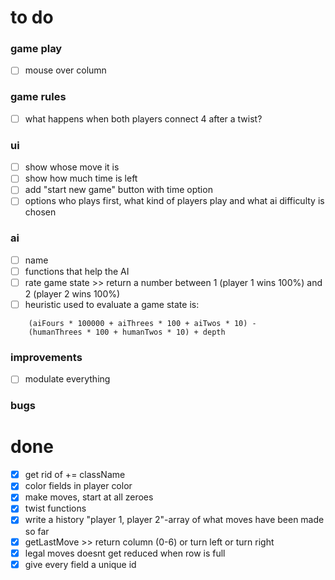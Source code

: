 # to do
### game play
- [ ] mouse over column

### game rules
- [ ] what happens when both players connect 4 after a twist?

### ui
- [ ] show whose move it is 
- [ ] show how much time is left
- [ ] add "start new game" button with time option
- [ ] options who plays first, what kind of players play and what ai difficulty is chosen  

### ai
- [ ] name
- [ ] functions that help the AI
- [ ] rate game state >> return a number between 1 (player 1 wins 100%) and 2 (player 2 wins 100%)
- [ ] heuristic used to evaluate a game state is:
```
	(aiFours * 100000 + aiThrees * 100 + aiTwos * 10) -
	(humanThrees * 100 + humanTwos * 10) + depth
```
### improvements
- [ ] modulate everything

### bugs

# done
- [x] get rid of += className
- [x] color fields in player color
- [x] make moves, start at all zeroes
- [x] twist functions
- [x] write a history "player 1, player 2"-array of what moves have been made so far
- [x] getLastMove >>	return column (0-6) or turn left or turn right 
- [x] legal moves doesnt get reduced when row is full
- [x] give every field a unique id
